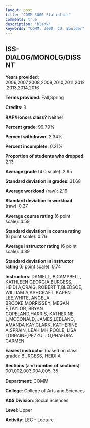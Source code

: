 ```yaml
---
layout: post
title: "COMM 3000 Statistics"
comments: true
description: "blank"
keywords: "COMM, 3000, CU, Boulder"
--- 
```

<head>
<script src="https://ajax.googleapis.com/ajax/libs/jquery/2.1.3/jquery.min.js"></script>
<script src="https://dl.dropboxusercontent.com/s/pc42nxpaw1ea4o9/highcharts.js?dl=0"></script>
<!-- <script src="../assets/js/highcharts.js"></script> -->
<style type="text/css">@font-face {
	font-family: "Bebas Neue";
	src: url(https://www.filehosting.org/file/details/544349/BebasNeue%20Regular.otf) format("opentype");
	}
	h1.Bebas { 
		font-family: "Bebas Neue", Verdana, Tahoma;
	}
</style>
</head>
<body>
	<div id="container" style="float: right; width: 45%; height: 88%; margin-left: 2.5%; margin-right: 2.5%;"></div>
	<script language="JavaScript">
		$(document).ready(function() {
		var chart = {type: 'column'};
		var title = {text: 'Grade Distribution'};
		var xAxis = {categories: ['A','B','C','D','F'],crosshair: true};
		var yAxis = {min: 0,title: {text: 'Percentage'}};
		var tooltip = {headerFormat: '<center><b><span style="font-size:20px">{point.key}</span></b></center>',
		               pointFormat: '<td style="padding:0"><b>{point.y:.1f}%</b></td>',
		               footerFormat: '</table>',shared: true,useHTML: true};
		var plotOptions = {column: {pointPadding: 0.0,borderWidth: 0}};  
		var credits = {enabled: false};var series= [{name: 'Percent',data: [26.51,48.83,19.21,3.36,2.1,]}];
		var json = {};
		json.chart = chart;
		json.title = title;
		json.tooltip = tooltip;
		json.xAxis = xAxis;
		json.yAxis = yAxis;  
		json.series = series;
		json.plotOptions = plotOptions;  
		json.credits = credits;
		$('#container').highcharts(json);
	});
	</script>
</body>
			   
## ISS-DIALOG/MONOLG/DISSNT

**Years provided**: 2006,2007,2008,2009,2010,2011,2012,2013,2014,2016

**Terms provided**: Fall,Spring

**Credits**: 3

**RAP/Honors class?** Neither

**Percent grade**: 99.79%

**Percent withdrawn**: 2.34%

**Percent incomplete**: 0.21%

**Proportion of students who dropped**: 2.13

**Average grade** (4.0 scale): 2.95

**Standard deviation in grades**: 31.68

**Average workload** (raw): 2.19

**Standard deviation in workload** (raw): 0.27

**Average course rating** (6 point scale): 4.59

**Standard deviation in course rating** (6 point scale): 0.76

**Average instructor rating** (6 point scale): 4.89

**Standard deviation in instructor rating** (6 point scale): 0.74

**Instructors**: DANIELL, B,CAMPBELL, KATHLEEN GEORGIA,BURGESS, HEIDI A,CRAIG, ROBERT T,BLEDSOE, WILLIAM A,ASHCRAFT, KAREN LEE,WHITE, ANGELA BROOKE,MORRISSEY, MEGAN E,TAYLOR, BRYAN COPELAND,HARRIS, KATHERINE L,MCDONALD, JAMES,LEBLANC, AMANDA KAY,CLARK, KATHERINE A,SPRAIN, LEAH MH,POOLE, LISA LORRAINE,PEZZULLO,PHAEDRA CARMEN

**Easiest instructor** (based on class grade): BURGESS, HEIDI A

**Sections** (and **number of sections**): 001,002,003,004,005, 35

**Department**: COMM

**College**: College of Arts and Sciences

**A&S Division**: Social Sciences

**Level**: Upper

**Activity**: LEC - Lecture
